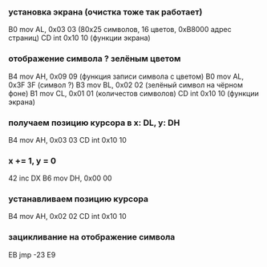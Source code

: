 
### установка экрана (очистка тоже так работает)
B0 mov AL, 0x03
03 (80x25 символов, 16 цветов, 0xB8000 адрес страниц)
CD int 0x10
10 (функции экрана)

### отображение символа ? зелёным цветом
B4 mov AH, 0x09
09 (функция записи символа с цветом)
B0 mov AL, 0x3F
3F (символ ?)
B3 mov BL, 0x02
02 (зелёный символ на чёрном фоне)
B1 mov CL, 0x01
01 (количестов символов)
CD int 0x10
10 (функции экрана)

### получаем позицию курсора в x: DL, y: DH
B4 mov AH, 0x03
03
CD int 0x10
10

### x += 1, y = 0
42 inc DX
B6 mov DH, 0x00
00

### устанавливаем позицию курсора
B4 mov AH, 0x02
02
CD int 0x10
10

### зацикливание на отображение символа
EB jmp -23
E9 